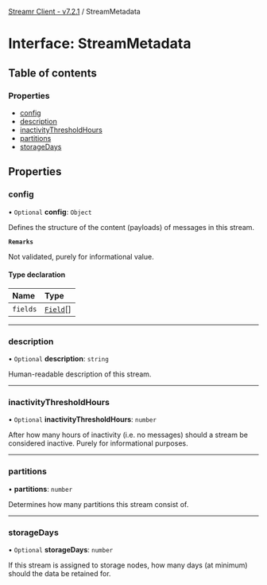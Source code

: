 [Streamr Client - v7.2.1](../README.md) / StreamMetadata

# Interface: StreamMetadata

## Table of contents

### Properties

- [config](StreamMetadata.md#config)
- [description](StreamMetadata.md#description)
- [inactivityThresholdHours](StreamMetadata.md#inactivitythresholdhours)
- [partitions](StreamMetadata.md#partitions)
- [storageDays](StreamMetadata.md#storagedays)

## Properties

### config

• `Optional` **config**: `Object`

Defines the structure of the content (payloads) of messages in this stream.

**`Remarks`**

Not validated, purely for informational value.

#### Type declaration

| Name | Type |
| :------ | :------ |
| `fields` | [`Field`](Field.md)[] |

___

### description

• `Optional` **description**: `string`

Human-readable description of this stream.

___

### inactivityThresholdHours

• `Optional` **inactivityThresholdHours**: `number`

After how many hours of inactivity (i.e. no messages) should a stream be considered inactive. Purely for
informational purposes.

___

### partitions

• **partitions**: `number`

Determines how many partitions this stream consist of.

___

### storageDays

• `Optional` **storageDays**: `number`

If this stream is assigned to storage nodes, how many days (at minimum) should the data be retained for.
